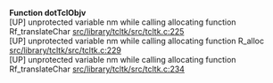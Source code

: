   
__Function dotTclObjv__  
  [UP] unprotected variable nm while calling allocating function Rf_translateChar [src/library/tcltk/src/tcltk.c:225](https://github.com/wch/r-source/blob/94d2f8a4f59b5bc6ce1ddef671fe195a48e3ba0d/src/library/tcltk/src/tcltk.c/#L225)  
  [UP] unprotected variable nm while calling allocating function R_alloc [src/library/tcltk/src/tcltk.c:229](https://github.com/wch/r-source/blob/94d2f8a4f59b5bc6ce1ddef671fe195a48e3ba0d/src/library/tcltk/src/tcltk.c/#L229)  
  [UP] unprotected variable nm while calling allocating function Rf_translateChar [src/library/tcltk/src/tcltk.c:234](https://github.com/wch/r-source/blob/94d2f8a4f59b5bc6ce1ddef671fe195a48e3ba0d/src/library/tcltk/src/tcltk.c/#L234)  
